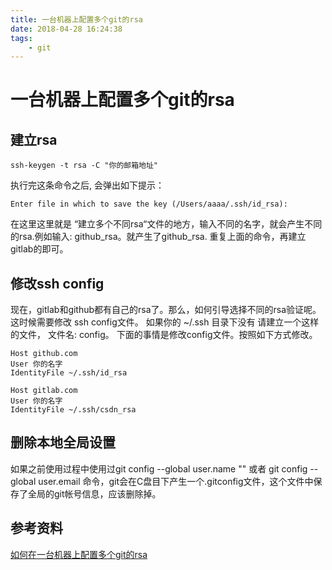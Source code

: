```yaml
---
title: 一台机器上配置多个git的rsa
date: 2018-04-28 16:24:38
tags:
    - git
---
```

# 一台机器上配置多个git的rsa

## 建立rsa

``` git
ssh-keygen -t rsa -C "你的邮箱地址"
```

执行完这条命令之后, 会弹出如下提示：

``` git
Enter file in which to save the key (/Users/aaaa/.ssh/id_rsa):
```

在这里这里就是 “建立多个不同rsa“文件的地方，输入不同的名字，就会产生不同的rsa.例如输入: github_rsa。就产生了github_rsa.
重复上面的命令，再建立gitlab的即可。

## 修改ssh config

现在，gitlab和github都有自己的rsa了。那么，如何引导选择不同的rsa验证呢。这时候需要修改 ssh config文件。
如果你的 ~/.ssh 目录下没有 请建立一个这样的文件， 文件名: config。
下面的事情是修改config文件。按照如下方式修改。

``` git
Host github.com
User 你的名字
IdentityFile ~/.ssh/id_rsa

Host gitlab.com
User 你的名字
IdentityFile ~/.ssh/csdn_rsa
```

## 删除本地全局设置

如果之前使用过程中使用过git config --global user.name "" 或者 git config --global user.email 命令，git会在C盘目下产生一个.gitconfig文件，这个文件中保存了全局的git帐号信息，应该删除掉。

## 参考资料

[
如何在一台机器上配置多个git的rsa](https://blog.csdn.net/z69183787/article/details/52606453)
